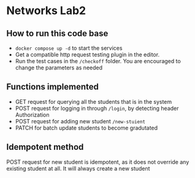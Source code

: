 # Networks Lab2

## How to run this code base
* `docker compose up -d` to start the services
* Get a compatible http request testing plugin in the editor. 
* Run the test cases in the `/checkoff` folder. You are encouraged to change the parameters as needed

## Functions implemented
* GET request for querying all the students that is in the system
* POST request for logging in through `/login`, by detecting header Authorization
* POST request for adding new student `/new-stuient`
* PATCH for batch update students to become gradutated
  
## Idempotent method
POST request for new student is idempotent, as it does not override any existing student at all. It will always create a new student